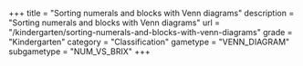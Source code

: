 +++
title = "Sorting numerals and blocks with Venn diagrams"
description = "Sorting numerals and blocks with Venn diagrams"
url = "/kindergarten/sorting-numerals-and-blocks-with-venn-diagrams"
grade = "Kindergarten"
category = "Classification"
gametype = "VENN_DIAGRAM"
subgametype = "NUM_VS_BRIX"
+++